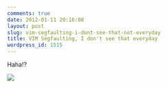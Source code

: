 ```yaml
---
comments: true
date: 2012-01-11 20:16:08
layout: post
slug: vim-segfaulting-i-dont-see-that-not-everyday
title: VIM Segfaulting, I don't see that everyday
wordpress_id: 1515
---
```


Haha!?

![](http://serverhorror.files.wordpress.com/2012/01/vim-segv.png)
